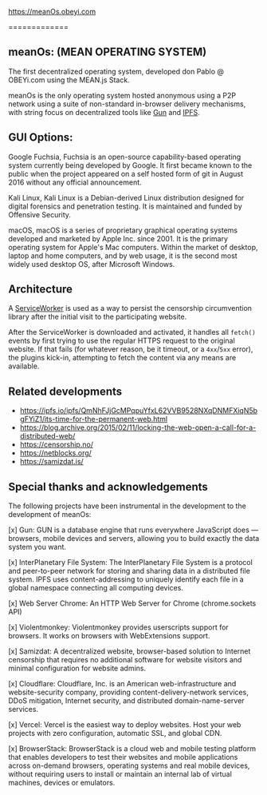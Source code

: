 https://meanOs.obeyi.com

=============

## meanOs: (MEAN OPERATING SYSTEM)

The first decentralized operating system, developed don Pablo @ OBEYi.com using the MEAN.js Stack.

meanOs is the only operating system hosted anonymous using a P2P network using a suite of non-standard in-browser delivery mechanisms, with string focus on decentralized tools like [Gun](https://gun.eco) and [IPFS](https://ipfs.io/).

## GUI Options:

Google Fuchsia, Fuchsia is an open-source capability-based operating system currently being developed by Google. It first became known to the public when the project appeared on a self hosted form of git in August 2016 without any official announcement.

Kali Linux, Kali Linux is a Debian-derived Linux distribution designed for digital forensics and penetration testing. It is maintained and funded by Offensive Security.

macOS, macOS is a series of proprietary graphical operating systems developed and marketed by Apple Inc. since 2001. It is the primary operating system for Apple's Mac computers. Within the market of desktop, laptop and home computers, and by web usage, it is the second most widely used desktop OS, after Microsoft Windows.


## Architecture

A [ServiceWorker](https://developer.mozilla.org/en-US/docs/Web/API/Service_Worker_API) is used as a way to persist the censorship circumvention library after the initial visit to the participating website.

After the ServiceWorker is downloaded and activated, it handles all `fetch()` events by first trying to use the regular HTTPS request to the original website. If that fails (for whatever reason, be it timeout, or a `4xx`/`5xx` error), the plugins kick-in, attempting to fetch the content via any means are available.

## Related developments

 - https://ipfs.io/ipfs/QmNhFJjGcMPqpuYfxL62VVB9528NXqDNMFXiqN5bgFYiZ1/its-time-for-the-permanent-web.html
 - https://blog.archive.org/2015/02/11/locking-the-web-open-a-call-for-a-distributed-web/
 - https://censorship.no/
 - https://netblocks.org/
 - https://samizdat.is/

## Special thanks and acknowledgements

The following projects have been instrumental in the development to the development of meanOs:

[x] Gun: GUN is a data­base en­gine that runs every­where JavaScript does — browsers, mo­bile de­vices and servers, al­low­ing you to build ex­act­ly the data sys­tem you want.

[x] InterPlanetary File System: The InterPlanetary File System is a protocol and peer-to-peer network for storing and sharing data in a distributed file system. IPFS uses content-addressing to uniquely identify each file in a global namespace connecting all computing devices.

[x] Web Server Chrome: An HTTP Web Server for Chrome (chrome.sockets API)

[x] Violentmonkey: Violentmonkey provides userscripts support for browsers. It works on browsers with WebExtensions support.

[x] Samizdat: A decentralized website, browser-based solution to Internet censorship that requires no additional software for website visitors and minimal configuration for website admins.

[x] Cloudflare: Cloudflare, Inc. is an American web-infrastructure and website-security company, providing content-delivery-network services, DDoS mitigation, Internet security, and distributed domain-name-server services.

[x] Vercel: Vercel is the easiest way to deploy websites. Host your web projects with zero configuration, automatic SSL, and global CDN.

[x] BrowserStack: BrowserStack is a cloud web and mobile testing platform that enables developers to test their websites and mobile applications across on-demand browsers, operating systems and real mobile devices, without requiring users to install or maintain an internal lab of virtual machines, devices or emulators.